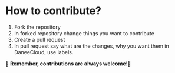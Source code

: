 # How to contribute?
1. Fork the repository
2. In forked repository change things you want to contribute
3. Create a pull request
4. In pull request say what are the changes, why you want them in DaneeCloud, use labels.

**💖 Remember, contributions are always welcome!💖**
